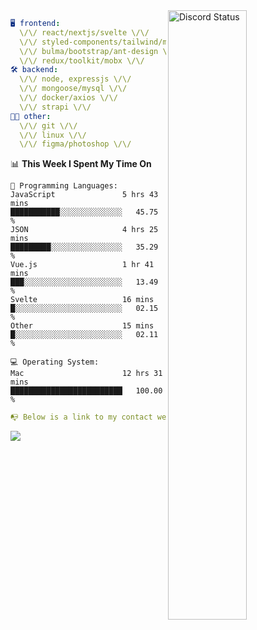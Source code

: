 
<a href="https://discord.com/users/279302975371870218" target="_blank">
    <img width="50%" align="right" alt="Discord Status" src="https://lanyard.cnrad.dev/api/279302975371870218?bg=161B22&borderRadius=5px%205px%200%200&hideTimestamp=true&idleMessage=Just%20chillin%27%20at%20the%20moment&animated=true">
</a>

```yaml
🖥️ frontend: 
  \/\/ react/nextjs/svelte \/\/
  \/\/ styled-components/tailwind/mui/
  \/\/ bulma/bootstrap/ant-design \/\/
  \/\/ redux/toolkit/mobx \/\/
🛠 backend: 
  \/\/ node, expressjs \/\/
  \/\/ mongoose/mysql \/\/
  \/\/ docker/axios \/\/
  \/\/ strapi \/\/
👨‍💻 other: 
  \/\/ git \/\/ 
  \/\/ linux \/\/
  \/\/ figma/photoshop \/\/
```
<!--START_SECTION:waka-->
📊 **This Week I Spent My Time On** 

```text
💬 Programming Languages: 
JavaScript               5 hrs 43 mins       ███████████░░░░░░░░░░░░░░   45.75 % 
JSON                     4 hrs 25 mins       █████████░░░░░░░░░░░░░░░░   35.29 % 
Vue.js                   1 hr 41 mins        ███░░░░░░░░░░░░░░░░░░░░░░   13.49 % 
Svelte                   16 mins             █░░░░░░░░░░░░░░░░░░░░░░░░   02.15 % 
Other                    15 mins             █░░░░░░░░░░░░░░░░░░░░░░░░   02.11 % 

💻 Operating System: 
Mac                      12 hrs 31 mins      █████████████████████████   100.00 % 
```


<!--END_SECTION:waka-->
```yaml
📭 Below is a link to my contact website 
```
<a href="https://vk.cc/cg0vfb" target="_black"> <img src="https://img.shields.io/badge/website-161B22?style=for-the-badge&logo=About.me&logoColor=white"></img> <a/>
